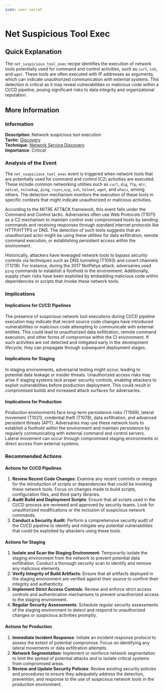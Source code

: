 ```yaml
---
icon: user-secret
---
```


# Net Suspicious Tool Exec

## Quick Explanation

The `net_suspicious_tool_exec` recipe identifies the execution of network tools potentially used for command and control activities, such as `curl`, `ssh`, and `wget`. These tools are often executed with IP addresses as arguments, which can indicate unauthorized communication with external systems. This detection is critical as it may reveal vulnerabilities or malicious code within a CI/CD pipeline, posing significant risks to data integrity and organizational reputation.

## More Information

### Information

**Description**: Network suspicious tool execution  
**Tactic**: [Discovery](https://jibril.garnet.ai/mitre/mitre/ta0007)  
**Technique**: [Network Service Discovery](https://jibril.garnet.ai/mitre/mitre/ta0007/t1046)  
**Importance**: Critical

### Analysis of the Event

The `net_suspicious_tool_exec` event is triggered when network tools that are potentially used for command and control (C2) activities are executed. These include common networking utilities such as `curl`, `dig`, `ftp`, `mtr`, `netcat`, `nslookup`, `ping`, `rsync`,`scp`, `ssh`, `telnet`, `wget`, and `whois`, among others. The detection mechanism monitors the execution of these tools in specific contexts that might indicate unauthorized or malicious activities.

According to the MITRE ATT\&CK framework, this event falls under the Command and Control tactic. Adversaries often use Web Protocols (T1071) as a C2 mechanism to maintain control over compromised hosts by sending commands and receiving responses through standard internet protocols like HTTP/HTTPS or DNS. The detection of such tools suggests that an unauthorized actor might be using these utilities for data exfiltration, remote command execution, or establishing persistent access within the environment.

Historically, attackers have leveraged network tools to bypass security controls via techniques such as DNS tunneling (T1093) and covert channels (T1218). For instance, during the 2017 NotPetya attack, adversaries used `ping` commands to establish a foothold in the environment. Additionally, supply chain risks have been exploited by embedding malicious code within dependencies or scripts that invoke these network tools.

### Implications

#### Implications for CI/CD Pipelines

The presence of suspicious network tool executions during CI/CD pipeline execution may indicate that recent source code changes have introduced vulnerabilities or malicious code attempting to communicate with external entities. This could lead to unauthorized data exfiltration, remote command execution, and other forms of compromise within the CI environment. If such activities are not detected and mitigated early in the development lifecycle, they can propagate through subsequent deployment stages.

#### Implications for Staging

In staging environments, adversarial testing might occur, leading to potential data leakage or insider threats. Unauthorized access risks may arise if staging systems lack proper security controls, enabling attackers to exploit vulnerabilities before production deployment. This could result in compromised builds and increased attack surfaces for adversaries.

#### Implications for Production

Production environments face long-term persistence risks (T1569), lateral movement (T1021), credential theft (T1078), data exfiltration, and advanced persistent threats (APT). Adversaries may use these network tools to establish a foothold within the environment and maintain persistence by regularly communicating with external command and control servers. Lateral movement can occur through compromised staging environments or direct access from external systems.

### Recommended Actions

#### Actions for CI/CD Pipelines

1. **Review Recent Code Changes**: Examine any recent commits or merges for the introduction of scripts or dependencies that could be invoking these network tools. Focus on changes made to build scripts, configuration files, and third-party libraries.
2. **Audit Build and Deployment Scripts**: Ensure that all scripts used in the CI/CD process are reviewed and approved by security teams. Look for unauthorized modifications or the inclusion of suspicious network commands.
3. **Conduct a Security Audit**: Perform a comprehensive security audit of the CI/CD pipeline to identify and mitigate any potential vulnerabilities that could be exploited by attackers using these tools.

#### Actions for Staging

1. **Isolate and Scan the Staging Environment**: Temporarily isolate the staging environment from the network to prevent potential data exfiltration. Conduct a thorough security scan to identify and remove any malicious elements.
2. **Verify Integrity of Build Artifacts**: Ensure that all artifacts deployed in the staging environment are verified against their source to confirm their integrity and authenticity.
3. **Implement Strict Access Controls**: Review and enforce strict access controls and authentication mechanisms to prevent unauthorized access to the staging environment.
4. **Regular Security Assessments**: Schedule regular security assessments of the staging environment to detect and respond to unauthorized changes or suspicious activities promptly.

#### Actions for Production

1. **Immediate Incident Response**: Initiate an incident response protocol to assess the extent of potential compromise. Focus on identifying any lateral movements or data exfiltration attempts.
2. **Network Segmentation**: Implement or reinforce network segmentation to limit the spread of potential attacks and to isolate critical systems from compromised areas.
3. **Review and Update Security Policies**: Review existing security policies and procedures to ensure they adequately address the detection, prevention, and response to the use of suspicious network tools in the production environment.
